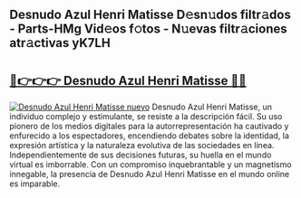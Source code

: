 ## Desnudo Azul Henri Matisse D𝚎sn𝚞dos filtr𝚊dos - Parts-HMg Vid𝚎os f𝚘tos - N𝚞evas filtr𝚊ciones atr𝚊ctivas yK7LH

# <h2><a href="http://mb9b45.tromn.icu/?c=Desnudo+Azul+Henri+Matisse">🔗👉👉👉 Desnudo Azul Henri Matisse 🔗🔗</a></h2>

[![Desnudo Azul Henri Matisse nuevo](https://i.imgur.com/pEAQMta.gif)](http://mb9b45.tromn.icu/?c=Desnudo+Azul+Henri+Matisse)
Desnudo Azul Henri Matisse, un individuo complejo y estimulante, se resiste a la descripción fácil. Su uso pionero de los medios digitales para la autorrepresentación ha cautivado y enfurecido a los espectadores, encendiendo debates sobre la identidad, la expresión artística y la naturaleza evolutiva de las sociedades en línea. Independientemente de sus decisiones futuras, su huella en el mundo virtual es imborrable. Con un compromiso inquebrantable y un magnetismo innegable, la presencia de Desnudo Azul Henri Matisse en el mundo online es imparable.
